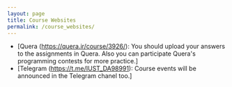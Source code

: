 ```yaml
---
layout: page
title: Course Websites
permalink: /course_websites/
---
```

* [Quera (https://quera.ir/course/3926/): You should upload your answers to the assignments in Quera. Also you can participate Quera's programming contests for more practice.]
* [Telegram (https://t.me/IUST_DA98991): Course events will be announced in the Telegram chanel too.]